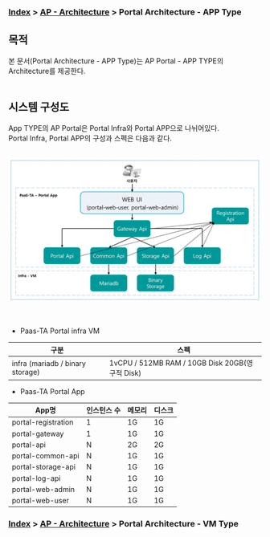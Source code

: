 ### [Index](../../../README.md) > [AP - Architecture](../README.md) > Portal Architecture - APP Type

## 목적
본 문서(Portal Architecture - APP Type)는 AP Portal - APP TYPE의 Architecture를 제공한다.
<br><br>

## 시스템 구성도
App TYPE의 AP Portal은 Portal Infra와 Portal APP으로 나뉘어있다.  
Portal Infra, Portal APP의 구성과 스펙은 다음과 같다.  
<br>



![Portal Architecture - APP Type](./image/portal_architecture_app.png)

<br>

* Paas-TA Portal infra VM   

| 구분 | 스펙 |
|---------|-------|
| infra (mariadb / binary storage) | 1vCPU / 512MB RAM / 10GB Disk 20GB(영구적 Disk) |

* Paas-TA Portal App

| App명 | 인스턴스 수 | 메모리 | 디스크 |
|--------|-------|-------|-------|
| portal-registration | 1 | 1G | 1G|
| portal-gateway | 1 | 1G | 1G|
| portal-api | N | 2G | 2G|
| portal-common-api | N | 1G | 1G|
| portal-storage-api | N | 1G | 1G|
| portal-log-api | N | 1G | 1G|
| portal-web-admin | N | 1G | 1G|
| portal-web-user | N | 1G | 1G|  



### [Index](../../../README.md) > [AP - Architecture](../README.md) > Portal Architecture - VM Type
